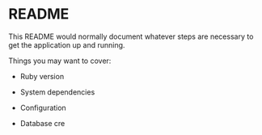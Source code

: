 # README

This README would normally document whatever steps are necessary to get the
application up and running.

Things you may want to cover:

* Ruby version

* System dependencies

* Configuration

* Database cre